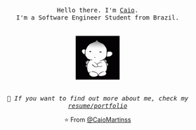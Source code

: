 
<p align="center">
  <br>
  <br>
  <br>
  <samp>Hello there. I'm <a href="https://www.linkedin.com/in/caio-martinss/">Caio</a>.<br> I'm a Software Engineer Student from Brazil.<br><br></samp>
  <br>

  <img src="https://github.com/CaioMartinss/CaioMartinss/blob/main/puck-berserk.gif" width="100" height="100" /> 
  <br>
  <br>



 <p align="center"> <samp><em> 📖 If you want to find out more about me, check my  <a href="https://github.com/CaioMartinss/CaioMartinss/blob/main/resume.md">resume/portfolio</a></p></em></samp>

</p>



<p align="center">⭐️ From <a href="https://github.com/CaioMartinss">@CaioMartinss</a></p> 
